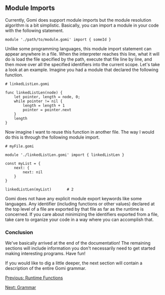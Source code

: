 ## Module Imports

Currently, Gomi does support module imports but the module resolution algorithm is a bit simplistic. Basically, you can import a module in your code with the following statement.

```
module './path/to/module.gomi' import { someId }
```
Unlike some programming languages, this module import statement can appear anywhere in a file. When the interpreter reaches this line, what it will do is load the file specified by the path, execute that file line by line, and then move over all the specified identifiers into the current scope. Let's take a look at an example. Imagine you had a module that declared the following function.

```
# linkedListLen.gomi

func linkedListLen(node) {
    let pointer, length = node, 0;
    while pointer != nil {
        length = length + 1
        pointer = pointer.next
    }
    length
}
```
Now imagine I want to reuse this function in another file. The way I would do this is through the following module import.
```
# myFile.gomi

module './linkedListLen.gomi' import { linkedListLen }

const myList = {
    next: {
        next: nil
    }
}

linkedListLen(myList)       # 2
```
Gomi does not have any explicit module export keywords like some languages. Any identifier (including functions or other values) declared at the top level of a file are exported by that file as far as the runtime is concerned. If you care about minimizing the identifiers exported from a file, take care to organize your code in a way where you can accomplish that.

### Conclusion

We've basically arrived at the end of the documentation! The remaining sections will include information you don't necessarily need to get started making interesting programs. Have fun!

If you would like to dig a little deeper, the next section will contain a description of the entire Gomi grammar.

[Previous: Runtime Functions](./runtime-functions.md)

[Next: Grammar](./grammar.md)
